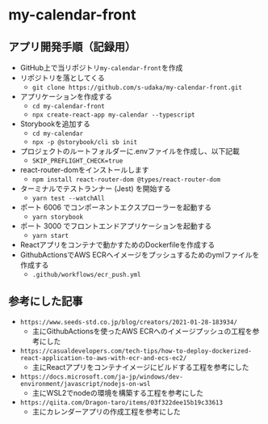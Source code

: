 # my-calendar-front
## アプリ開発手順（記録用）
- GitHub上で当リポジトリ`my-calendar-front`を作成
- リポジトリを落としてくる
  - `git clone https://github.com/s-udaka/my-calendar-front.git`
- アプリケーションを作成する
  - `cd my-calendar-front`
  - `npx create-react-app my-calendar --typescript`
- Storybookを追加する
  - `cd my-calendar`
  - `npx -p @storybook/cli sb init`
- プロジェクトのルートフォルダーに.envファイルを作成し、以下記載
  - `SKIP_PREFLIGHT_CHECK=true`
- react-router-domをインストールします
  - `npm install react-router-dom @types/react-router-dom`
- ターミナルでテストランナー (Jest) を開始する
  - `yarn test --watchAll`
- ポート 6006 でコンポーネントエクスプローラーを起動する
  - `yarn storybook`
- ポート 3000 でフロントエンドアプリケーションを起動する
  - `yarn start`
- Reactアプリをコンテナで動かすためのDockerfileを作成する
- GithubActionsでAWS ECRへイメージをプッシュするためのymlファイルを作成する
  - `.github/workflows/ecr_push.yml`

## 参考にした記事
- `https://www.seeds-std.co.jp/blog/creators/2021-01-28-183934/`
  - 主にGithubActionsを使ったAWS ECRへのイメージプッシュの工程を参考にした
- `https://casualdevelopers.com/tech-tips/how-to-deploy-dockerized-react-application-to-aws-with-ecr-and-ecs-ec2/`
  - 主にReactアプリをコンテナイメージにビルドする工程を参考にした
- `https://docs.microsoft.com/ja-jp/windows/dev-environment/javascript/nodejs-on-wsl`
  - 主にWSL2でnodeの環境を構築する工程を参考にした
- `https://qiita.com/Dragon-taro/items/03f322dee15b19c33613`
  - 主にカレンダーアプリの作成工程を参考にした
